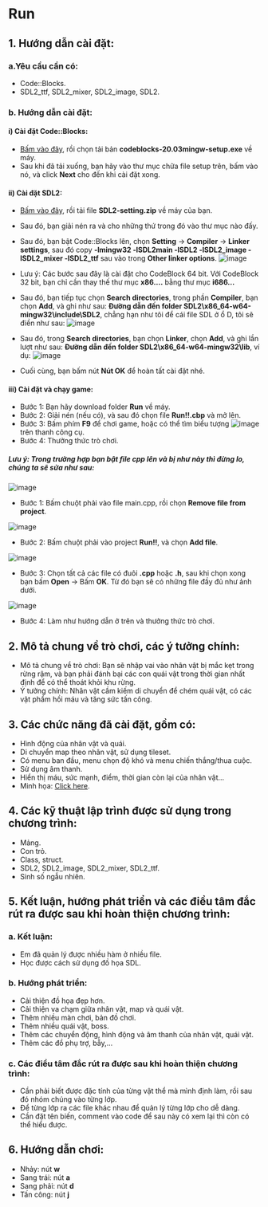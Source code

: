 # Run
## 1. Hướng dẫn cài đặt:

### a.Yêu cầu cần có:
* Code::Blocks.
* SDL2_ttf, SDL2_mixer, SDL2_image, SDL2.

### b. Hướng dẫn cài đặt:

#### i) Cài đặt Code::Blocks:

* [Bấm vào đây](http://www.codeblocks.org/downloads/binaries/#imagesoswindows48pnglogo-microsoft-windows), rồi chọn tải bản **codeblocks-20.03mingw-setup.exe** về máy.
* Sau khi đã tải xuống, bạn hãy vào thư mục chữa file setup trên, bấm vào nó, và click **Next** cho đến khi cài đặt xong.

#### ii) Cài đặt SDL2:

* [Bấm vào đây](https://bitly.com.vn/c7wowi), rồi tải file **SDL2-setting.zip** về máy của bạn.
* Sau đó, bạn giải nén ra và cho những thứ trong đó vào thư mục nào đấy.
* Sau đó, bạn bật Code::Blocks lên, chọn **Setting** -> **Compiler** -> **Linker settings**, sau đó copy **-lmingw32 -lSDL2main -lSDL2 -lSDL2_image
-lSDL2_mixer -lSDL2_ttf** sau vào trong **Other linker options**.
![image](https://user-images.githubusercontent.com/100293832/170075373-d5b8fbc1-4e0b-43b5-ba40-251208b89608.png)


* Lưu ý: Các bước sau đây là cài đặt cho CodeBlock 64 bit. Với CodeBlock 32 bit, bạn chỉ cần thay thế thư mục **x86….** bằng thư mục **i686…**

* Sau đó, bạn tiếp tục chọn **Search directories**, trong phần **Compiler**, bạn chọn **Add**, và ghi như sau: **Đường dẫn đến folder SDL2\x86_64-w64-mingw32\include\SDL2**, chẳng hạn như tôi để cái file SDL ở ổ D, tôi sẽ điền như sau:
![image](https://user-images.githubusercontent.com/100293832/170077564-94b973fe-3352-4b5c-b163-f1fd9419746a.png)
* Sau đó, trong **Search directories**, bạn chọn **Linker**, chọn **Add**, và ghi lần lượt như sau: **Đường dẫn đến folder SDL2\x86_64-w64-mingw32\lib**, ví dụ:
![image](https://user-images.githubusercontent.com/100293832/170078329-c5fc16d0-3ea4-4964-9f65-a2f0fca9caac.png)
* Cuối cùng, bạn bấm nút **Nút OK** để hoàn tất cài đặt nhé.


#### iii) Cài đặt và chạy game:
* Bước 1: Bạn hãy download folder **Run** về máy.
* Bước 2: Giải nén (nếu có), và sau đó chọn file **Run!!.cbp** và mở lên.
* Bước 3: Bấm phím **F9** để chơi game, hoặc có thể tìm biểu tượng ![image](https://user-images.githubusercontent.com/100293832/170079367-de773ca9-74a3-4016-ae2d-aeb3217f542c.png) trên thanh công cụ.
* Bước 4: Thưởng thức trò chơi.


##### Lưu ý: Trong trường hợp bạn bật file cpp lên và bị như này thì đừng lo, chúng ta sẽ sửa như sau:

![image](https://user-images.githubusercontent.com/100293832/170166857-2f0838e0-7854-4f4d-8be3-0d396bfaf9ff.png)


- Bước 1: Bấm chuột phải vào file main.cpp, rồi chọn **Remove file from project**.

![image](https://user-images.githubusercontent.com/100293832/170166901-9c5b434a-ee0d-4095-9194-e77209298fe0.png)


- Bước 2: Bấm chuột phải vào project **Run!!**, và chọn **Add file**.

![image](https://user-images.githubusercontent.com/100293832/170166935-2d8ed0ea-efd4-4bd7-806e-f16de090a1e9.png)

- Bước 3: Chọn tất cả các file có đuôi **.cpp** hoặc **.h**, sau khi chọn xong bạn bấm **Open** -> Bấm **OK**. Từ đó bạn sẽ có những file đầy đủ như ảnh dưới.

![image](https://user-images.githubusercontent.com/100293832/170167104-0bfa12ad-eb09-4d96-b83e-1a7c233a2b19.png)

- Bước 4: Làm như hướng dẫn ở trên và thưởng thức trò chơi.

## 2. Mô tả chung về trò chơi, các ý tưởng chính:
* Mô tả chung về trò chơi: Bạn sẽ nhập vai vào nhân vật bị mắc kẹt trong rừng rậm, và bạn phải đánh bại các con quái vật trong thời gian nhất định để có thể thoát khỏi khu rừng. 
* Ý tưởng chính: Nhân vật cầm kiếm di chuyển để chém quái vật, có các vật phẩm hồi máu và tăng sức tấn công.

## 3. Các chức năng đã cài đặt, gồm có:
* Hình động của nhân vật và quái.
* Di chuyển map theo nhân vật, sử dụng tileset.
* Có menu ban đầu, menu chọn độ khó và menu chiến thắng/thua cuộc.
* Sử dụng âm thanh.
* Hiển thị máu, sức mạnh, điểm, thời gian còn lại của nhân vật...
* Minh họa: [Click here](https://youtu.be/fJQcZ5sCVV0).

## 4. Các kỹ thuật lập trình được sử dụng trong chương trình:
* Mảng.
* Con trỏ.
* Class, struct.
* SDL2, SDL2_image, SDL2_mixer, SDL2_ttf.
* Sinh số ngẫu nhiên.

## 5. Kết luận, hướng phát triển và các điều tâm đắc rút ra được sau khi hoàn thiện chương trình:
### a. Kết luận:
* Em đã quản lý được nhiều hàm ở nhiều file.
* Học được cách sử dụng đồ họa SDL.
### b. Hướng phát triển:
* Cải thiện đồ họa đẹp hơn.
* Cải thiện va chạm giữa nhân vật, map và quái vật.
* Thêm nhiều màn chơi, bản đồ chơi.
* Thêm nhiều quái vật, boss.
* Thêm các chuyển động, hình động và âm thanh của nhân vật, quái vật.
* Thêm các đồ phụ trợ, bẫy,...
### c. Các điều tâm đắc rút ra được sau khi hoàn thiện chương trình:
* Cần phải biết được đặc tính của từng vật thể mà mình định làm, rồi sau đó nhóm chúng vào từng lớp.
* Để từng lớp ra các file khác nhau để quản lý từng lớp cho dễ dàng.
* Cần đặt tên biến, comment vào code để sau này có xem lại thì còn có thể hiểu được.

## 6. Hướng dẫn chơi:
* Nhảy: nút **w**
* Sang trái: nút **a**
* Sang phải: nút **d**
* Tấn công: nút **j**

